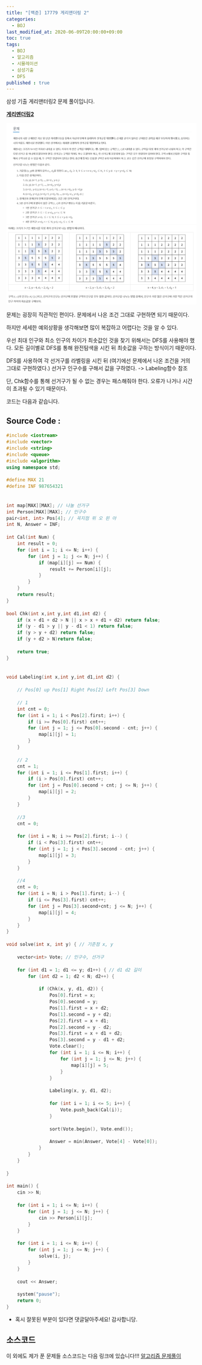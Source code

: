 ```yaml
---
title: "[백준] 17779 게리맨더링 2"
categories: 
  - BOJ
last_modified_at: 2020-06-09T20:00:00+09:00
toc: true
tags: 
  - BOJ
  - 알고리즘
  - 시뮬레이션
  - 삼성기출
  - DFS
published : true
---
```


삼성 기출 게리맨터링2 문제 풀이입니다. 

**[게리멘더링2](https://www.acmicpc.net/problem/17779)**

![1](/assets/images/백준/BOJ_17779_1.png)
![2](/assets/images/백준/BOJ_17779_2.png)


문제는 굉장히 직관적인 편이다. 문제에서 나온 조건 그대로 구현하면 되기 때문이다. 

하지만 세세한 예외상황을 생각해보면 많이 복잡하고 어렵다는 것을 알 수 있다. 

우선 최대 인구와 최소 인구의 차이가 최솟값인 것을 찾기 위해서는 DFS를 사용해야 했다. 모든 길이별로 DFS를 통해 완전탐색을 시킨 뒤 최솟값을 구하는 방식이기 때문이다. 

DFS를 사용하여 각 선거구를 라벨링을 시킨 뒤 (여기에선 문제에서 나온 조건을 거의 그대로 구현하였다.) 선거구 인구수를 구해서 값을 구하였다. -> Labeling함수 참조

단, Chk함수를 통해 선거구가 될 수 없는 경우는 패스해줘야 한다. 오류가 나거나 시간이 초과될 수 있기 때문이다. 

코드는 다음과 같습니다. 

Source Code :
-----
```cpp
#include <iostream>
#include <vector>
#include <string>
#include <queue>
#include <algorithm>
using namespace std;

#define MAX 21
#define INF 987654321


int map[MAX][MAX]; // 나눌 선거구 
int Person[MAX][MAX]; // 인구수
pair<int, int> Pos[4]; // 꼭지점 위 오 왼 아
int N, Answer = INF;

int Cal(int Num) {
	int result = 0;
	for (int i = 1; i <= N; i++) {
		for (int j = 1; j <= N; j++) {
			if (map[i][j] == Num) {
				result += Person[i][j];
			}
		}
	}
	return result;
}

bool Chk(int x,int y,int d1,int d2) {
	if (x + d1 + d2 > N || x > x + d1 + d2) return false;
	if (y - d1 > y || y - d1 < 1) return false;
	if (y > y + d2) return false;
	if (y + d2 > N)return false;

	return true;
}


void Labeling(int x,int y,int d1,int d2) {

	// Pos[0] up Pos[1] Right Pos[2] Left Pos[3] Down

	// 1
	int cnt = 0;
	for (int i = 1; i < Pos[2].first; i++) {
		if (i >= Pos[0].first) cnt++;
		for (int j = 1; j <= Pos[0].second - cnt; j++) {
			map[i][j] = 1;
		}
	}

	// 2
	cnt = 1;
	for (int i = 1; i <= Pos[1].first; i++) {
		if (i > Pos[0].first) cnt++;
		for (int j = Pos[0].second + cnt; j <= N; j++) {
			map[i][j] = 2;
		}
	}

	//3
	cnt = 0;

	for (int i = N; i >= Pos[2].first; i--) {
		if (i < Pos[3].first) cnt++;
		for (int j = 1; j < Pos[3].second - cnt; j++) {
			map[i][j] = 3;
		}
	}

	//4
	cnt = 0;
	for (int i = N; i > Pos[1].first; i--) {
		if (i <= Pos[3].first) cnt++;
		for (int j = Pos[3].second+cnt; j <= N; j++) {
			map[i][j] = 4;
		}
	}
}

void solve(int x, int y) { // 기준점 x, y
	
	vector<int> Vote; // 인구수, 선거구
	
	for (int d1 = 1; d1 <= y; d1++) { // d1 d2 길이
		for (int d2 = 1; d2 < N; d2++) {
			
			if (Chk(x, y, d1, d2)) {
				Pos[0].first = x;
				Pos[0].second = y;
				Pos[1].first = x + d2;
				Pos[1].second = y + d2;
				Pos[2].first = x + d1;
				Pos[2].second = y - d2;
				Pos[3].first = x + d1 + d2;
				Pos[3].second = y - d1 + d2;
				Vote.clear();
				for (int i = 1; i <= N; i++) {
					for (int j = 1; j <= N; j++) {
						map[i][j] = 5;
					}
				}

				Labeling(x, y, d1, d2);

				for (int i = 1; i <= 5; i++) {
					Vote.push_back(Cal(i));
				}

				sort(Vote.begin(), Vote.end());

				Answer = min(Answer, Vote[4] - Vote[0]);
			}
		}
	}

}

int main() {
	cin >> N;

	for (int i = 1; i <= N; i++) {
		for (int j = 1; j <= N; j++) {
			cin >> Person[i][j];
		}
	}

	for (int i = 1; i <= N; i++) {
		for (int j = 1; j <= N; j++) {
			solve(i, j);
		}
	}

	cout << Answer;

	system("pause");
	return 0;
}

```


- 혹시 잘못된 부분이 있다면 댓글달아주세요! 감사합니당. 

## 소스코드
이 외에도 제가 푼 문제들 소스코드는 다음 링크에 있습니다!!!
[알고리즘 문제풀이](https://github.com/JooYoung1121/CodingTest_Algorithm)
